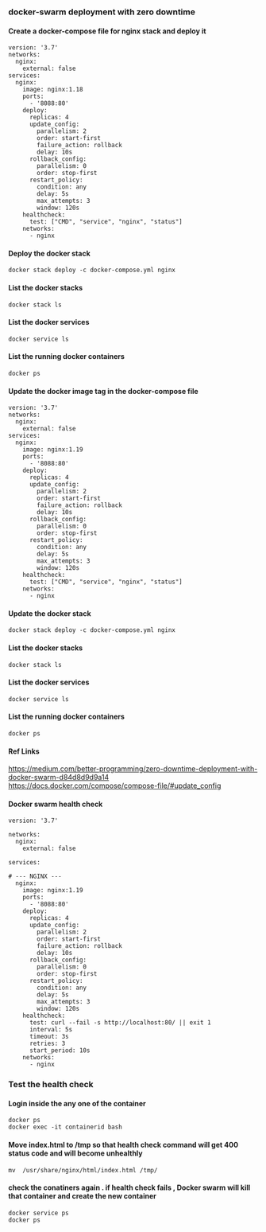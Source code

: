 ### docker-swarm deployment with zero downtime ###

#### Create a docker-compose file for nginx stack and deploy it ####
    
    version: '3.7'
    networks:
      nginx:
        external: false
    services:
      nginx:
        image: nginx:1.18
        ports:
          - '8088:80'
        deploy:
          replicas: 4
          update_config:
            parallelism: 2
            order: start-first
            failure_action: rollback
            delay: 10s
          rollback_config:
            parallelism: 0
            order: stop-first
          restart_policy:
            condition: any
            delay: 5s
            max_attempts: 3
            window: 120s
        healthcheck:
          test: ["CMD", "service", "nginx", "status"]
        networks:
          - nginx
#### Deploy the docker stack ####
    docker stack deploy -c docker-compose.yml nginx
#### List the docker stacks ####
    docker stack ls
#### List the docker services ####
    docker service ls
#### List the running docker containers ####
    docker ps
#### Update the docker image tag in the docker-compose file ####
    version: '3.7'
    networks:
      nginx:
        external: false
    services:
      nginx:
        image: nginx:1.19
        ports:
          - '8088:80'
        deploy:
          replicas: 4
          update_config:
            parallelism: 2
            order: start-first
            failure_action: rollback
            delay: 10s
          rollback_config:
            parallelism: 0
            order: stop-first
          restart_policy:
            condition: any
            delay: 5s
            max_attempts: 3
            window: 120s
        healthcheck:
          test: ["CMD", "service", "nginx", "status"]
        networks:
          - nginx
#### Update  the docker stack ####
    docker stack deploy -c docker-compose.yml nginx
#### List the docker stacks ####
    docker stack ls
#### List the docker services ####
    docker service ls
#### List the running docker containers ####
    docker ps
#### Ref Links ####
https://medium.com/better-programming/zero-downtime-deployment-with-docker-swarm-d84d8d9d9a14
https://docs.docker.com/compose/compose-file/#update_config

#### Docker swarm health check

```
version: '3.7'

networks:
  nginx:
    external: false

services:

# --- NGINX ---
  nginx:
    image: nginx:1.19
    ports:
      - '8088:80'
    deploy:
      replicas: 4
      update_config:
        parallelism: 2
        order: start-first
        failure_action: rollback
        delay: 10s
      rollback_config:
        parallelism: 0
        order: stop-first
      restart_policy:
        condition: any
        delay: 5s
        max_attempts: 3
        window: 120s
    healthcheck:
      test: curl --fail -s http://localhost:80/ || exit 1
      interval: 5s
      timeout: 3s
      retries: 3
      start_period: 10s
    networks:
      - nginx
```
### Test the health check

#### Login inside the any one of the container

```
docker ps
docker exec -it containerid bash
```
#### Move index.html to /tmp so that health check command will get 400 status code and will become unhealthly
```
mv  /usr/share/nginx/html/index.html /tmp/
```
#### check the conatiners again . if health check fails , Docker swarm will kill that container and create the new container
```
docker service ps
docker ps
```

